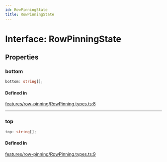 ```yaml
---
id: RowPinningState
title: RowPinningState
---
```


# Interface: RowPinningState

## Properties

### bottom

```ts
bottom: string[];
```

#### Defined in

[features/row-pinning/RowPinning.types.ts:8](https://github.com/TanStack/table/blob/b1e6b79157b0debc7222660572b06c8b857f4605/packages/table-core/src/features/row-pinning/RowPinning.types.ts#L8)

***

### top

```ts
top: string[];
```

#### Defined in

[features/row-pinning/RowPinning.types.ts:9](https://github.com/TanStack/table/blob/b1e6b79157b0debc7222660572b06c8b857f4605/packages/table-core/src/features/row-pinning/RowPinning.types.ts#L9)
